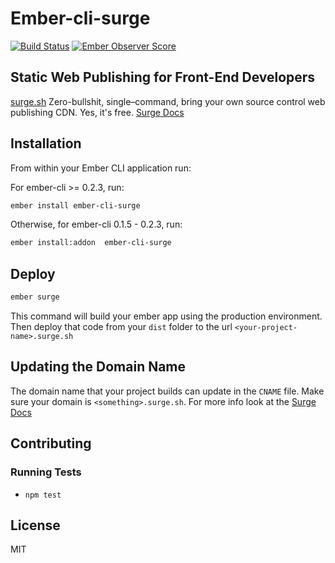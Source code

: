 # Ember-cli-surge
[![Build Status](https://travis-ci.org/kiwiupover/ember-cli-surge.svg)](https://travis-ci.org/kiwiupover/ember-cli-surge)
[![Ember Observer Score](http://emberobserver.com/badges/ember-cli-surge.svg)](http://emberobserver.com/addons/ember-cli-surge)

## Static Web Publishing for Front-End Developers
[surge.sh](http://surge.sh) Zero-bullshit, single–command,
bring your own source control web publishing CDN. Yes, it's free.
[Surge Docs](http://surge.sh/help)


## Installation

From within your Ember CLI application run:

For ember-cli >= 0.2.3, run:

```sh
ember install ember-cli-surge
```

Otherwise, for ember-cli 0.1.5 - 0.2.3, run:

```sh
ember install:addon  ember-cli-surge
```

## Deploy

```sh
ember surge
```

This command will build your ember app using the production environment.
Then deploy that code from your `dist` folder
to the url `<your-project-name>.surge.sh`

## Updating the Domain Name

The domain name that your project builds can update in the `CNAME` file.
Make sure your domain is `<something>.surge.sh`.
For more info look at the [Surge Docs](http://surge.sh/help/remembering-a-domain)


## Contributing

### Running Tests

* `npm test`

## License

MIT
